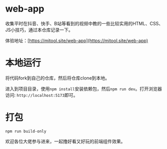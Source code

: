# web-app

收集平时在抖音、快手、B站等看到的视频中教的一些比较实用的HTML、CSS、JS小技巧，通过本仓库记录一下。

体验地址：[https://mitool.site/web-app](https://mitool.site/web-app)

# 本地运行
将代码fork到自己的仓库，然后将仓库clone到本地。

进入到项目目录，使用`npm install`安装依赖包，然后`npm run dev`。打开浏览器访问: `http://localhost:5173`即可。

# 打包
`npm run build-only`

欢迎各位大佬参与进来，一起撸好看又好玩的前端组件效果。
